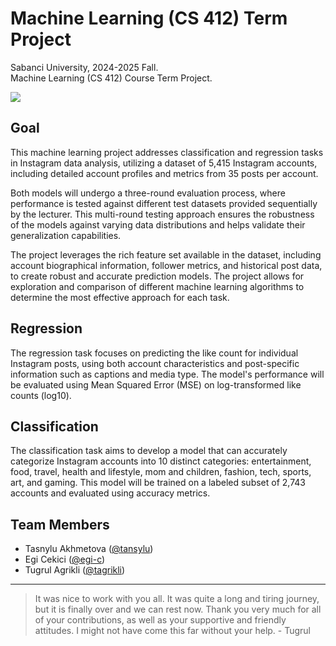 # Machine Learning (CS 412) Term Project

Sabanci University, 2024-2025 Fall.  
Machine Learning (CS 412) Course Term Project.

![](https://media4.giphy.com/media/v1.Y2lkPTc5MGI3NjExcHZibHZkOGU0d2ptMGh6MDcxMzRmNzZhaTZnNm91aGpwNXowb3FoayZlcD12MV9pbnRlcm5hbF9naWZfYnlfaWQmY3Q9Zw/gW0cPZopjtpoA/giphy.webp)

## Goal

This machine learning project addresses classification and regression tasks in Instagram data analysis, utilizing a dataset of 5,415 Instagram accounts, including detailed account profiles and metrics from 35 posts per account.

Both models will undergo a three-round evaluation process, where performance is tested against different test datasets provided sequentially by the lecturer. This multi-round testing approach ensures the robustness of the models against varying data distributions and helps validate their generalization capabilities.

The project leverages the rich feature set available in the dataset, including account biographical information, follower metrics, and historical post data, to create robust and accurate prediction models. The project allows for exploration and comparison of different machine learning algorithms to determine the most effective approach for each task.


## Regression

The regression task focuses on predicting the like count for individual Instagram posts, using both account characteristics and post-specific information such as captions and media type. The model's performance will be evaluated using Mean Squared Error (MSE) on log-transformed like counts (log10).

## Classification

The classification task aims to develop a model that can accurately categorize Instagram accounts into 10 distinct categories: entertainment, food, travel, health and lifestyle, mom and children, fashion, tech, sports, art, and gaming. This model will be trained on a labeled subset of 2,743 accounts and evaluated using accuracy metrics.


## Team Members

- Tasnylu Akhmetova ([@tansylu](https://github.com/tansylu))
- Egi Cekici ([@egi-c](https://github.com/egi-c))
- Tugrul Agrikli ([@tagrikli](https://github.com/Tagrikli))

---


> It was nice to work with you all. It was quite a long and tiring journey, but it is finally over and we can rest now. Thank you very much for all of your contributions, as well as your supportive and friendly attitudes. I might not have come this far without your help. - Tugrul


